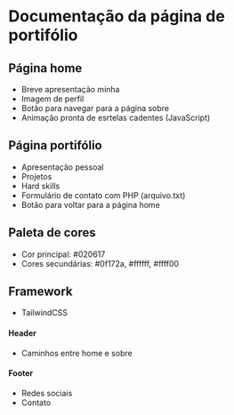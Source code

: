 # Documentação da página de portifólio

## Página home
 - Breve apresentação minha
 - Imagem de perfil
 - Botão para navegar para a página sobre
 - Animação pronta de esrtelas cadentes (JavaScript)

## Página portifólio
 - Apresentação pessoal
 - Projetos
 - Hard skills
 - Formulário de contato com PHP (arquivo.txt)
 - Botão para voltar para a página home

## Paleta de cores 
 - Cor principal: #020617
 - Cores secundárias: #0f172a, #ffffff, #ffff00

## Framework
 - TailwindCSS

#### Header
 - Caminhos entre home e sobre

#### Footer
 - Redes sociais
 - Contato
